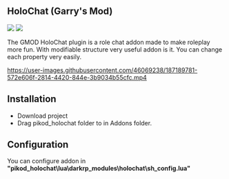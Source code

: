 <h2>HoloChat (Garry's Mod)</h2>

<p>
<img src="https://img.shields.io/badge/Made%20With-lua-%232C2D72.svg?style=for-the-badge"> <a href="https://steamcommunity.com/sharedfiles/filedetails/?id=2281949462"><img src="https://img.shields.io/badge/steam-%23000000.svg?style=for-the-badge&logo=steam&logoColor=white"></a>
</p>

<p>
The GMOD HoloChat plugin is a role chat addon made to make roleplay more fun. With modifiable structure very useful addon is it. You can change each property very easily.
</p>

https://user-images.githubusercontent.com/46069238/187189781-572e606f-2814-4420-844e-3b9034b55cfc.mp4

<h2>Installation</h2>

* Download project
* Drag pikod_holochat folder to in Addons folder.

<h2>Configuration</h2>

You can configure addon in **"pikod_holochat\lua\darkrp_modules\holochat\sh_config.lua"**
